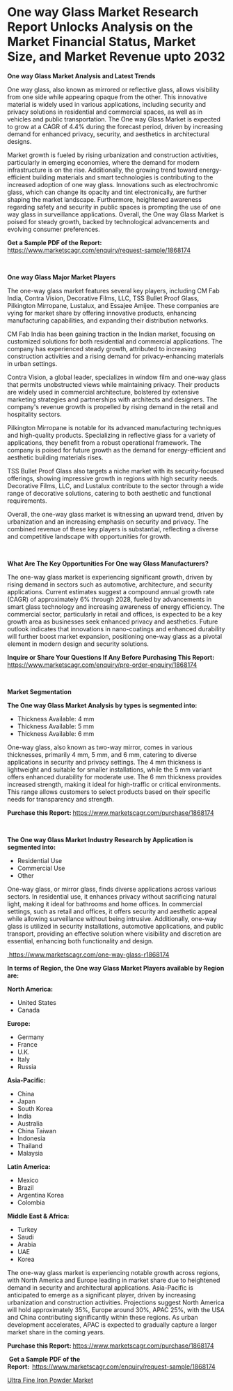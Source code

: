 <p><h1>One way Glass Market Research Report Unlocks Analysis on the Market Financial Status, Market Size, and Market Revenue upto 2032</h1></p><p><strong>One way Glass Market Analysis and Latest Trends</strong></p>
<p><p>One way glass, also known as mirrored or reflective glass, allows visibility from one side while appearing opaque from the other. This innovative material is widely used in various applications, including security and privacy solutions in residential and commercial spaces, as well as in vehicles and public transportation. The One way Glass Market is expected to grow at a CAGR of 4.4% during the forecast period, driven by increasing demand for enhanced privacy, security, and aesthetics in architectural designs.</p><p>Market growth is fueled by rising urbanization and construction activities, particularly in emerging economies, where the demand for modern infrastructure is on the rise. Additionally, the growing trend toward energy-efficient building materials and smart technologies is contributing to the increased adoption of one way glass. Innovations such as electrochromic glass, which can change its opacity and tint electronically, are further shaping the market landscape. Furthermore, heightened awareness regarding safety and security in public spaces is prompting the use of one way glass in surveillance applications. Overall, the One way Glass Market is poised for steady growth, backed by technological advancements and evolving consumer preferences.</p></p>
<p><strong>Get a Sample PDF of the Report:&nbsp;</strong> <a href="https://www.marketscagr.com/enquiry/request-sample/1868174?utm_campaign=2566&utm_medium=2&utm_source=Github&utm_content=ia&utm_term=01042025&utm_id=one-way-glass">https://www.marketscagr.com/enquiry/request-sample/1868174</a></p>
<p>&nbsp;</p>
<p><strong>One way Glass Major Market Players</strong></p>
<p><p>The one-way glass market features several key players, including CM Fab India, Contra Vision, Decorative Films, LLC, TSS Bullet Proof Glass, Pilkington Mirropane, Lustalux, and Essajee Amijee. These companies are vying for market share by offering innovative products, enhancing manufacturing capabilities, and expanding their distribution networks.</p><p>CM Fab India has been gaining traction in the Indian market, focusing on customized solutions for both residential and commercial applications. The company has experienced steady growth, attributed to increasing construction activities and a rising demand for privacy-enhancing materials in urban settings.</p><p>Contra Vision, a global leader, specializes in window film and one-way glass that permits unobstructed views while maintaining privacy. Their products are widely used in commercial architecture, bolstered by extensive marketing strategies and partnerships with architects and designers. The company's revenue growth is propelled by rising demand in the retail and hospitality sectors.</p><p>Pilkington Mirropane is notable for its advanced manufacturing techniques and high-quality products. Specializing in reflective glass for a variety of applications, they benefit from a robust operational framework. The company is poised for future growth as the demand for energy-efficient and aesthetic building materials rises.</p><p>TSS Bullet Proof Glass also targets a niche market with its security-focused offerings, showing impressive growth in regions with high security needs. Decorative Films, LLC, and Lustalux contribute to the sector through a wide range of decorative solutions, catering to both aesthetic and functional requirements.</p><p>Overall, the one-way glass market is witnessing an upward trend, driven by urbanization and an increasing emphasis on security and privacy. The combined revenue of these key players is substantial, reflecting a diverse and competitive landscape with opportunities for growth.</p></p>
<p>&nbsp;</p>
<p><strong>What Are The Key Opportunities For One way Glass Manufacturers?</strong></p>
<p><p>The one-way glass market is experiencing significant growth, driven by rising demand in sectors such as automotive, architecture, and security applications. Current estimates suggest a compound annual growth rate (CAGR) of approximately 6% through 2028, fueled by advancements in smart glass technology and increasing awareness of energy efficiency. The commercial sector, particularly in retail and offices, is expected to be a key growth area as businesses seek enhanced privacy and aesthetics. Future outlook indicates that innovations in nano-coatings and enhanced durability will further boost market expansion, positioning one-way glass as a pivotal element in modern design and security solutions.</p></p>
<p><strong>Inquire or Share Your Questions If Any Before Purchasing This Report:</strong> <a href="https://www.marketscagr.com/enquiry/pre-order-enquiry/1868174?utm_campaign=2566&utm_medium=2&utm_source=Github&utm_content=ia&utm_term=01042025&utm_id=one-way-glass">https://www.marketscagr.com/enquiry/pre-order-enquiry/1868174</a></p>
<p>&nbsp;</p>
<p><strong>Market Segmentation</strong></p>
<p><strong>The One way Glass Market Analysis by types is segmented into:</strong></p>
<p><ul><li>Thickness Available: 4 mm</li><li>Thickness Available: 5 mm</li><li>Thickness Available: 6 mm</li></ul></p>
<p><p>One-way glass, also known as two-way mirror, comes in various thicknesses, primarily 4 mm, 5 mm, and 6 mm, catering to diverse applications in security and privacy settings. The 4 mm thickness is lightweight and suitable for smaller installations, while the 5 mm variant offers enhanced durability for moderate use. The 6 mm thickness provides increased strength, making it ideal for high-traffic or critical environments. This range allows customers to select products based on their specific needs for transparency and strength.</p></p>
<p><strong>Purchase this Report:&nbsp;</strong><a href="https://www.marketscagr.com/purchase/1868174?utm_campaign=2566&utm_medium=2&utm_source=Github&utm_content=ia&utm_term=01042025&utm_id=one-way-glass">https://www.marketscagr.com/purchase/1868174</a></p>
<p>&nbsp;</p>
<p><strong>The One way Glass Market Industry Research by Application is segmented into:</strong></p>
<p><ul><li>Residential Use</li><li>Commercial Use</li><li>Other</li></ul></p>
<p><p>One-way glass, or mirror glass, finds diverse applications across various sectors. In residential use, it enhances privacy without sacrificing natural light, making it ideal for bathrooms and home offices. In commercial settings, such as retail and offices, it offers security and aesthetic appeal while allowing surveillance without being intrusive. Additionally, one-way glass is utilized in security installations, automotive applications, and public transport, providing an effective solution where visibility and discretion are essential, enhancing both functionality and design.</p></p>
<p><a href="https://www.marketscagr.com/one-way-glass-r1868174?utm_campaign=2566&utm_medium=2&utm_source=Github&utm_content=ia&utm_term=01042025&utm_id=one-way-glass">&nbsp;https://www.marketscagr.com/one-way-glass-r1868174</a></p>
<p><strong>In terms of Region, the One way Glass Market Players available by Region are:</strong></p>
<p>
    <p> <strong> North America: </strong>
        <ul>
            <li>United States</li>
            <li>Canada</li>
        </ul>
        </p> 
    <p> <strong> Europe: </strong>
        <ul>
            <li>Germany</li>
            <li>France</li>
            <li>U.K.</li>
            <li>Italy</li>
            <li>Russia</li>
        </ul>
        </p> 
    <p> <strong> Asia-Pacific: </strong>
        <ul>
            <li>China</li>
            <li>Japan</li>
            <li>South Korea</li>
            <li>India</li>
            <li>Australia</li>
            <li>China Taiwan</li>
            <li>Indonesia</li>
            <li>Thailand</li>
            <li>Malaysia</li>
        </ul>
        </p> 
    <p> <strong> Latin America: </strong>
        <ul>
            <li>Mexico</li>
            <li>Brazil</li>
            <li>Argentina Korea</li>
            <li>Colombia</li>
        </ul>
        </p> 
    <p> <strong> Middle East & Africa: </strong>
        <ul>
            <li>Turkey</li>
            <li>Saudi</li>
            <li>Arabia</li>
            <li>UAE</li>
            <li>Korea</li>
        </ul>
    </p>
    </p>
<p><p>The one-way glass market is experiencing notable growth across regions, with North America and Europe leading in market share due to heightened demand in security and architectural applications. Asia-Pacific is anticipated to emerge as a significant player, driven by increasing urbanization and construction activities. Projections suggest North America will hold approximately 35%, Europe around 30%, APAC 25%, with the USA and China contributing significantly within these regions. As urban development accelerates, APAC is expected to gradually capture a larger market share in the coming years.</p></p>
<p><strong>Purchase this Report: </strong><a href="https://www.marketscagr.com/purchase/1868174?utm_campaign=2566&utm_medium=2&utm_source=Github&utm_content=ia&utm_term=01042025&utm_id=one-way-glass">https://www.marketscagr.com/purchase/1868174</a></p>
<p>&nbsp;<strong>Get a Sample PDF of the Report:&nbsp;&nbsp;</strong><a href="https://www.marketscagr.com/enquiry/request-sample/1868174?utm_campaign=2566&utm_medium=2&utm_source=Github&utm_content=ia&utm_term=01042025&utm_id=one-way-glass">https://www.marketscagr.com/enquiry/request-sample/1868174</a></p>
<p><strong></strong></p>
<p><p><a href="https://github.com/curinbucan9/Market-Research-Report-List-1/blob/main/ultra-fine-iron-powder-market.md?utm_campaign=2566&utm_medium=2&utm_source=Github&utm_content=ia&utm_term=01042025&utm_id=one-way-glass">Ultra Fine Iron Powder Market</a></p></p>